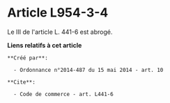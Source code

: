 # Article L954-3-4

Le III de l'article L. 441-6 est abrogé.

**Liens relatifs à cet article**

	**Créé par**:

	  - Ordonnance n°2014-487 du 15 mai 2014 - art. 10

	**Cite**:

	  - Code de commerce - art. L441-6
